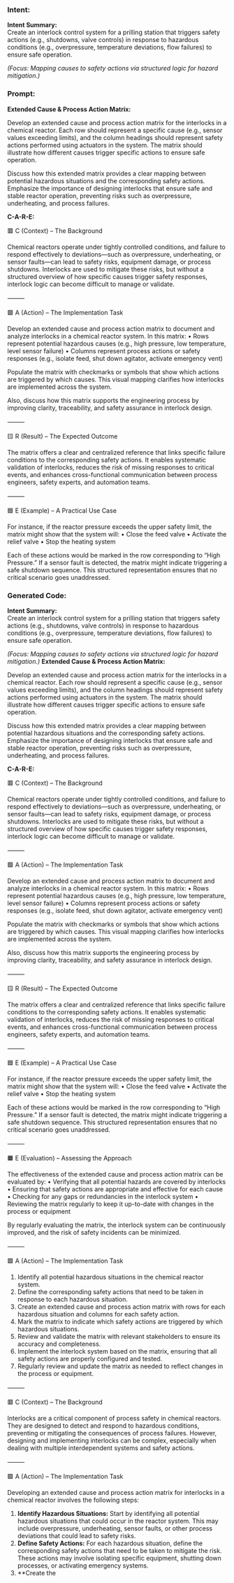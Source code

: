 ### Intent:
**Intent Summary:**  
Create an interlock control system for a prilling station that triggers safety actions (e.g., shutdowns, valve controls) in response to hazardous conditions (e.g., overpressure, temperature deviations, flow failures) to ensure safe operation.  

*(Focus: Mapping causes to safety actions via structured logic for hazard mitigation.)*

### Prompt:
**Extended Cause & Process Action Matrix:**

Develop an extended cause and process action matrix for the interlocks in a chemical reactor. Each row should represent a specific cause (e.g., sensor values exceeding limits), and the column headings should represent safety actions performed using actuators in the system. The matrix should illustrate how different causes trigger specific actions to ensure safe operation.

Discuss how this extended matrix provides a clear mapping between potential hazardous situations and the corresponding safety actions. Emphasize the importance of designing interlocks that ensure safe and stable reactor operation, preventing risks such as overpressure, underheating, and process failures.

**C-A-R-E:**

🟥 C (Context) – The Background

Chemical reactors operate under tightly controlled conditions, and failure to respond effectively to deviations—such as overpressure, underheating, or sensor faults—can lead to safety risks, equipment damage, or process shutdowns. Interlocks are used to mitigate these risks, but without a structured overview of how specific causes trigger safety responses, interlock logic can become difficult to manage or validate.

⸻

🟩 A (Action) – The Implementation Task

Develop an extended cause and process action matrix to document and analyze interlocks in a chemical reactor system. In this matrix:
	•	Rows represent potential hazardous causes (e.g., high pressure, low temperature, level sensor failure)
	•	Columns represent process actions or safety responses (e.g., isolate feed, shut down agitator, activate emergency vent)

Populate the matrix with checkmarks or symbols that show which actions are triggered by which causes. This visual mapping clarifies how interlocks are implemented across the system.

Also, discuss how this matrix supports the engineering process by improving clarity, traceability, and safety assurance in interlock design.

⸻

🟨 R (Result) – The Expected Outcome

The matrix offers a clear and centralized reference that links specific failure conditions to the corresponding safety actions. It enables systematic validation of interlocks, reduces the risk of missing responses to critical events, and enhances cross-functional communication between process engineers, safety experts, and automation teams.

⸻

🟦 E (Example) – A Practical Use Case

For instance, if the reactor pressure exceeds the upper safety limit, the matrix might show that the system will:
	•	Close the feed valve
	•	Activate the relief valve
	•	Stop the heating system

Each of these actions would be marked in the row corresponding to “High Pressure.” If a sensor fault is detected, the matrix might indicate triggering a safe shutdown sequence. This structured representation ensures that no critical scenario goes unaddressed.

### Generated Code:
**Intent Summary:**  
Create an interlock control system for a prilling station that triggers safety actions (e.g., shutdowns, valve controls) in response to hazardous conditions (e.g., overpressure, temperature deviations, flow failures) to ensure safe operation.  

*(Focus: Mapping causes to safety actions via structured logic for hazard mitigation.)*
**Extended Cause & Process Action Matrix:**

Develop an extended cause and process action matrix for the interlocks in a chemical reactor. Each row should represent a specific cause (e.g., sensor values exceeding limits), and the column headings should represent safety actions performed using actuators in the system. The matrix should illustrate how different causes trigger specific actions to ensure safe operation.

Discuss how this extended matrix provides a clear mapping between potential hazardous situations and the corresponding safety actions. Emphasize the importance of designing interlocks that ensure safe and stable reactor operation, preventing risks such as overpressure, underheating, and process failures.

**C-A-R-E:**

🟥 C (Context) – The Background

Chemical reactors operate under tightly controlled conditions, and failure to respond effectively to deviations—such as overpressure, underheating, or sensor faults—can lead to safety risks, equipment damage, or process shutdowns. Interlocks are used to mitigate these risks, but without a structured overview of how specific causes trigger safety responses, interlock logic can become difficult to manage or validate.

⸻

🟩 A (Action) – The Implementation Task

Develop an extended cause and process action matrix to document and analyze interlocks in a chemical reactor system. In this matrix:
	•	Rows represent potential hazardous causes (e.g., high pressure, low temperature, level sensor failure)
	•	Columns represent process actions or safety responses (e.g., isolate feed, shut down agitator, activate emergency vent)

Populate the matrix with checkmarks or symbols that show which actions are triggered by which causes. This visual mapping clarifies how interlocks are implemented across the system.

Also, discuss how this matrix supports the engineering process by improving clarity, traceability, and safety assurance in interlock design.

⸻

🟨 R (Result) – The Expected Outcome

The matrix offers a clear and centralized reference that links specific failure conditions to the corresponding safety actions. It enables systematic validation of interlocks, reduces the risk of missing responses to critical events, and enhances cross-functional communication between process engineers, safety experts, and automation teams.

⸻

🟦 E (Example) – A Practical Use Case

For instance, if the reactor pressure exceeds the upper safety limit, the matrix might show that the system will:
	•	Close the feed valve
	•	Activate the relief valve
	•	Stop the heating system

Each of these actions would be marked in the row corresponding to “High Pressure.” If a sensor fault is detected, the matrix might indicate triggering a safe shutdown sequence. This structured representation ensures that no critical scenario goes unaddressed. 

⸻

🟧 E (Evaluation) – Assessing the Approach

The effectiveness of the extended cause and process action matrix can be evaluated by:
	•	Verifying that all potential hazards are covered by interlocks
	•	Ensuring that safety actions are appropriate and effective for each cause
	•	Checking for any gaps or redundancies in the interlock system
	•	Reviewing the matrix regularly to keep it up-to-date with changes in the process or equipment

By regularly evaluating the matrix, the interlock system can be continuously improved, and the risk of safety incidents can be minimized.

⸻

🟩 A (Action) – The Implementation Task

1.	Identify all potential hazardous situations in the chemical reactor system.
2.	Define the corresponding safety actions that need to be taken in response to each hazardous situation.
3.	Create an extended cause and process action matrix with rows for each hazardous situation and columns for each safety action.
4.	Mark the matrix to indicate which safety actions are triggered by which hazardous situations.
5.	Review and validate the matrix with relevant stakeholders to ensure its accuracy and completeness.
6.	Implement the interlock system based on the matrix, ensuring that all safety actions are properly configured and tested.
7.	Regularly review and update the matrix as needed to reflect changes in the process or equipment.

⸻

🟥 C (Context) – The Background

Interlocks are a critical component of process safety in chemical reactors. They are designed to detect and respond to hazardous conditions, preventing or mitigating the consequences of process failures. However, designing and implementing interlocks can be complex, especially when dealing with multiple interdependent systems and safety actions.

⸻

🟩 A (Action) – The Implementation Task

Developing an extended cause and process action matrix for interlocks in a chemical reactor involves the following steps:

1. **Identify Hazardous Situations:** Start by identifying all potential hazardous situations that could occur in the reactor system. This may include overpressure, underheating, sensor faults, or other process deviations that could lead to safety risks.
2. **Define Safety Actions:** For each hazardous situation, define the corresponding safety actions that need to be taken to mitigate the risk. These actions may involve isolating specific equipment, shutting down processes, or activating emergency systems.
3. **Create the

